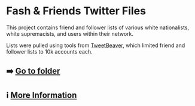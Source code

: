 # Fash & Friends Twitter Files

This project contains friend and follower lists of various white nationalists, white supremacists, and users within their network.

Lists were pulled using tools from [TweetBeaver](https://tweetbeaver.com), which limited friend and follower lists to 10k accounts each.

## ➡️ [Go to folder](https://github.com/LateNightAFA/fashandfriends/tree/main/data)

## ℹ️ [More Information](https://latenightafa.noblogs.org/)
